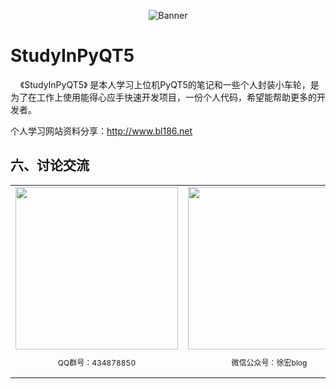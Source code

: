 

<p align="center">
  <img src="https://aithinker-static.oss-cn-shenzhen.aliyuncs.com/bbs/important/PyQT5.jpg" alt="Banner" />
</p>

# StudyInPyQT5

&nbsp;&nbsp;&nbsp;&nbsp;《StudyInPyQT5》 是本人学习上位机PyQT5的笔记和一些个人封装小车轮，是为了在工作上使用能得心应手快速开发项目，一份个人代码，希望能帮助更多的开发者。

 
个人学习网站资料分享：http://www.bl186.net


## 六、讨论交流


<table>
  <tbody>
    <tr >
      <td align="center" valign="middle" style="border-style:none">
       <img class="QR-img" height="260" width="260" src="https://aithinker-static.oss-cn-shenzhen.aliyuncs.com/bbs/important/qq_group.png">
        <p style="font-size:12px;">QQ群号：434878850</p>
      </td>
      <td align="center" valign="middle" style="border-style:none">
        <img class="QR-img" height="260" width="260"  src="http://qinniu.xuhongv.com/1574863773.png">
        <p style="font-size:12px;">微信公众号：徐宏blog</p>
      </td>
    </tr>
  </tbody>
</table>
